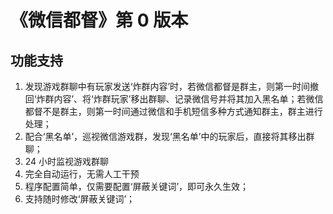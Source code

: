 # 《微信都督》第 0 版本

## 功能支持

1. 发现游戏群聊中有玩家发送‘炸群内容’时，若微信都督是群主，则第一时间撤回‘炸群内容’、将‘炸群玩家’移出群聊、记录微信号并将其加入黑名单；若微信都督不是群主，则第一时间通过微信和手机短信多种方式通知群主，群主进行处理；
2. 配合‘黑名单’，巡视微信游戏群，发现‘黑名单’中的玩家后，直接将其移出群聊；
3. 24 小时监视游戏群聊
4. 完全自动运行，无需人工干预
5. 程序配置简单，仅需要配置‘屏蔽关键词’，即可永久生效；
6. 支持随时修改‘屏蔽关键词’；
